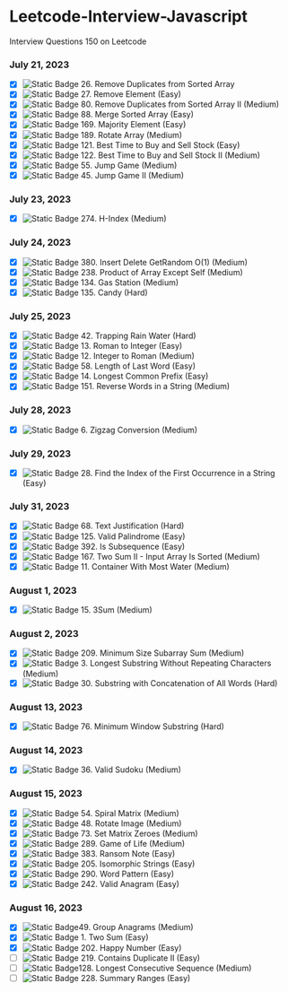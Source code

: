 # Leetcode-Interview-Javascript
Interview Questions 150 on Leetcode
### July 21, 2023
- [X] ![Static Badge](https://img.shields.io/badge/Easy-:badgeContent?color=green) 26. Remove Duplicates from Sorted Array
- [X] ![Static Badge](https://img.shields.io/badge/Easy-:badgeContent?color=green) 27. Remove Element (Easy)
- [X] ![Static Badge](https://img.shields.io/badge/Medium-:badgeContent?color=gold) 80. Remove Duplicates from Sorted Array II (Medium)
- [X] ![Static Badge](https://img.shields.io/badge/Easy-:badgeContent?color=green) 88. Merge Sorted Array (Easy)
- [X] ![Static Badge](https://img.shields.io/badge/Easy-:badgeContent?color=green) 169. Majority Element (Easy)
- [X] ![Static Badge](https://img.shields.io/badge/Medium-:badgeContent?color=gold) 189. Rotate Array (Medium)
- [X] ![Static Badge](https://img.shields.io/badge/Easy-:badgeContent?color=green) 121. Best Time to Buy and Sell Stock (Easy)
- [X] ![Static Badge](https://img.shields.io/badge/Medium-:badgeContent?color=gold) 122. Best Time to Buy and Sell Stock II (Medium)
- [X] ![Static Badge](https://img.shields.io/badge/Medium-:badgeContent?color=gold) 55. Jump Game (Medium)
- [X] ![Static Badge](https://img.shields.io/badge/Medium-:badgeContent?color=gold) 45. Jump Game II (Medium)
### July 23, 2023
- [X] ![Static Badge](https://img.shields.io/badge/Medium-:badgeContent?color=gold) 274. H-Index (Medium)
### July 24, 2023
- [X] ![Static Badge](https://img.shields.io/badge/Medium-:badgeContent?color=gold) 380. Insert Delete GetRandom O(1) (Medium)
- [X] ![Static Badge](https://img.shields.io/badge/Medium-:badgeContent?color=gold) 238. Product of Array Except Self (Medium)
- [X] ![Static Badge](https://img.shields.io/badge/Medium-:badgeContent?color=gold) 134. Gas Station (Medium)
- [X] ![Static Badge](https://img.shields.io/badge/Hard-:badgeContent?color=red) 135. Candy (Hard)
### July 25, 2023
- [X] ![Static Badge](https://img.shields.io/badge/Hard-:badgeContent?color=red) 42. Trapping Rain Water (Hard)
- [X] ![Static Badge](https://img.shields.io/badge/Easy-:badgeContent?color=green) 13. Roman to Integer (Easy)
- [X] ![Static Badge](https://img.shields.io/badge/Medium-:badgeContent?color=gold) 12. Integer to Roman (Medium)
- [X] ![Static Badge](https://img.shields.io/badge/Easy-:badgeContent?color=green) 58. Length of Last Word (Easy)
- [X] ![Static Badge](https://img.shields.io/badge/Easy-:badgeContent?color=green) 14. Longest Common Prefix (Easy)
- [X] ![Static Badge](https://img.shields.io/badge/Medium-:badgeContent?color=gold) 151. Reverse Words in a String (Medium)
### July 28, 2023
- [X] ![Static Badge](https://img.shields.io/badge/Medium-:badgeContent?color=gold) 6. Zigzag Conversion (Medium)
### July 29, 2023
- [X] ![Static Badge](https://img.shields.io/badge/Easy-:badgeContent?color=green) 28. Find the Index of the First Occurrence in a String (Easy)
### July 31, 2023
- [X] ![Static Badge](https://img.shields.io/badge/Hard-:badgeContent?color=red) 68. Text Justification (Hard)
- [X] ![Static Badge](https://img.shields.io/badge/Easy-:badgeContent?color=green) 125. Valid Palindrome (Easy)
- [X] ![Static Badge](https://img.shields.io/badge/Easy-:badgeContent?color=green) 392. Is Subsequence (Easy)
- [X] ![Static Badge](https://img.shields.io/badge/Medium-:badgeContent?color=gold) 167. Two Sum II - Input Array Is Sorted (Medium)
- [X] ![Static Badge](https://img.shields.io/badge/Medium-:badgeContent?color=gold) 11. Container With Most Water (Medium)
### August 1, 2023
- [X] ![Static Badge](https://img.shields.io/badge/Medium-:badgeContent?color=gold) 15. 3Sum (Medium)
### August 2, 2023
- [X] ![Static Badge](https://img.shields.io/badge/Medium-:badgeContent?color=gold) 209. Minimum Size Subarray Sum (Medium)
- [X] ![Static Badge](https://img.shields.io/badge/Medium-:badgeContent?color=gold) 3. Longest Substring Without Repeating Characters (Medium)
- [X] ![Static Badge](https://img.shields.io/badge/Hard-:badgeContent?color=red) 30. Substring with Concatenation of All Words (Hard)
### August 13, 2023
- [X] ![Static Badge](https://img.shields.io/badge/Hard-:badgeContent?color=red) 76. Minimum Window Substring (Hard)
### August 14, 2023
- [X] ![Static Badge](https://img.shields.io/badge/Medium-:badgeContent?color=gold) 36. Valid Sudoku (Medium)
### August 15, 2023
- [X] ![Static Badge](https://img.shields.io/badge/Medium-:badgeContent?color=gold) 54. Spiral Matrix (Medium)
- [X] ![Static Badge](https://img.shields.io/badge/Medium-:badgeContent?color=gold) 48. Rotate Image (Medium)
- [X] ![Static Badge](https://img.shields.io/badge/Medium-:badgeContent?color=gold) 73. Set Matrix Zeroes (Medium)
- [X] ![Static Badge](https://img.shields.io/badge/Medium-:badgeContent?color=gold) 289. Game of Life (Medium)
- [X] ![Static Badge](https://img.shields.io/badge/Easy-:badgeContent?color=green) 383. Ransom Note (Easy)
- [X] ![Static Badge](https://img.shields.io/badge/Easy-:badgeContent?color=green) 205. Isomorphic Strings (Easy)
- [X] ![Static Badge](https://img.shields.io/badge/Easy-:badgeContent?color=green) 290. Word Pattern (Easy)
- [X] ![Static Badge](https://img.shields.io/badge/Easy-:badgeContent?color=green) 242. Valid Anagram (Easy)
### August 16, 2023
- [X] ![Static Badge](https://img.shields.io/badge/Medium-:badgeContent?color=gold)49. Group Anagrams (Medium)
- [X] ![Static Badge](https://img.shields.io/badge/Easy-:badgeContent?color=green) 1. Two Sum (Easy)
- [X] ![Static Badge](https://img.shields.io/badge/Easy-:badgeContent?color=green) 202. Happy Number (Easy)
- [ ] ![Static Badge](https://img.shields.io/badge/Easy-:badgeContent?color=green) 219. Contains Duplicate II (Easy)
- [ ] ![Static Badge](https://img.shields.io/badge/Medium-:badgeContent?color=gold)128. Longest Consecutive Sequence (Medium)
- [ ] ![Static Badge](https://img.shields.io/badge/Easy-:badgeContent?color=green) 228. Summary Ranges (Easy)
